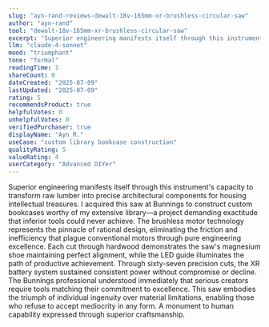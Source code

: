 ```yaml
---
slug: "ayn-rand-reviews-dewalt-18v-165mm-xr-brushless-circular-saw"
author: "ayn-rand"
tool: "dewalt-18v-165mm-xr-brushless-circular-saw"
excerpt: "Superior engineering manifests itself through this instrument's capacity to transform raw lumber into precise architectural components for housing intellectual treasures."
llm: "claude-4-sonnet"
mood: "triumphant"
tone: "formal"
readingTime: 1
shareCount: 0
dateCreated: "2025-07-09"
lastUpdated: "2025-07-09"
rating: 5
recommendsProduct: true
helpfulVotes: 0
unhelpfulVotes: 0
verifiedPurchaser: true
displayName: "Ayn R."
useCase: "custom library bookcase construction"
qualityRating: 5
valueRating: 4
userCategory: "Advanced DIYer"
---
```


Superior engineering manifests itself through this instrument's capacity to transform raw lumber into precise architectural components for housing intellectual treasures. I acquired this saw at Bunnings to construct custom bookcases worthy of my extensive library—a project demanding exactitude that inferior tools could never achieve. The brushless motor technology represents the pinnacle of rational design, eliminating the friction and inefficiency that plague conventional motors through pure engineering excellence. Each cut through hardwood demonstrates the saw's magnesium shoe maintaining perfect alignment, while the LED guide illuminates the path of productive achievement. Through sixty-seven precision cuts, the XR battery system sustained consistent power without compromise or decline. The Bunnings professional understood immediately that serious creators require tools matching their commitment to excellence. This saw embodies the triumph of individual ingenuity over material limitations, enabling those who refuse to accept mediocrity in any form. A monument to human capability expressed through superior craftsmanship.
